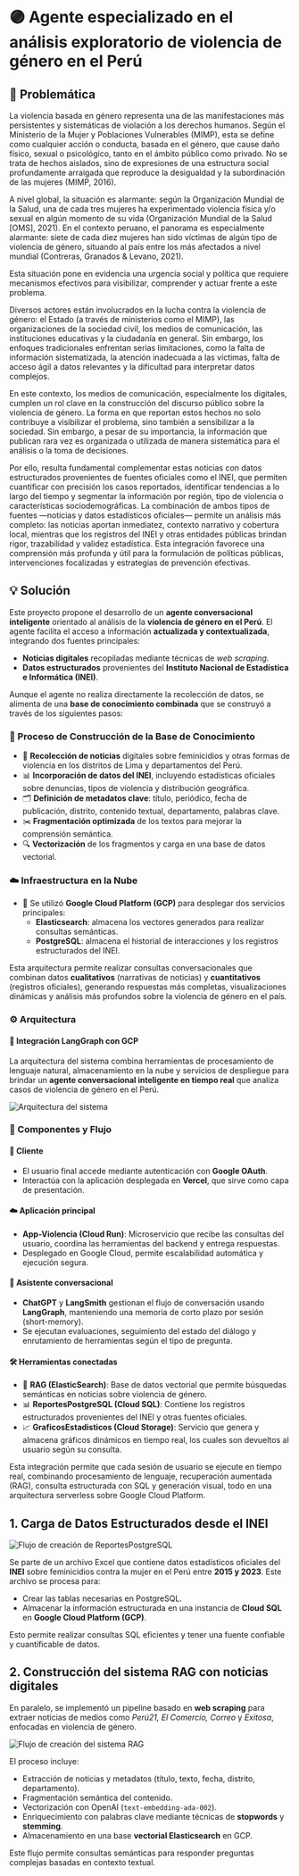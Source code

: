 # 🟣 Agente especializado en el análisis exploratorio de  violencia de género en el Perú

## 📌 Problemática

La violencia basada en género representa una de las manifestaciones más persistentes y sistemáticas de violación a los derechos humanos. Según el Ministerio de la Mujer y Poblaciones Vulnerables (MIMP), esta se define como cualquier acción o conducta, basada en el género, que cause daño físico, sexual o psicológico, tanto en el ámbito público como privado. No se trata de hechos aislados, sino de expresiones de una estructura social profundamente arraigada que reproduce la desigualdad y la subordinación de las mujeres (MIMP, 2016).

A nivel global, la situación es alarmante: según la Organización Mundial de la Salud, una de cada tres mujeres ha experimentado violencia física y/o sexual en algún momento de su vida (Organización Mundial de la Salud [OMS], 2021). En el contexto peruano, el panorama es especialmente alarmante: siete de cada diez mujeres han sido víctimas de algún tipo de violencia de género, situando al país entre los más afectados a nivel mundial (Contreras, Granados & Levano, 2021).

Esta situación pone en evidencia una urgencia social y política que requiere mecanismos efectivos para visibilizar, comprender y actuar frente a este problema.

Diversos actores están involucrados en la lucha contra la violencia de género: el Estado (a través de ministerios como el MIMP), las organizaciones de la sociedad civil, los medios de comunicación, las instituciones educativas y la ciudadanía en general. Sin embargo, los enfoques tradicionales enfrentan serias limitaciones, como la falta de información sistematizada, la atención inadecuada a las víctimas, falta de acceso ágil a datos relevantes y la dificultad para interpretar datos complejos.

En este contexto, los medios de comunicación, especialmente los digitales, cumplen un rol clave en la construcción del discurso público sobre la violencia de género. La forma en que reportan estos hechos no solo contribuye a visibilizar el problema, sino también a sensibilizar a la sociedad. Sin embargo, a pesar de su importancia, la información que publican rara vez es organizada o utilizada de manera sistemática para el análisis o la toma de decisiones.

Por ello, resulta fundamental complementar estas noticias con datos estructurados provenientes de fuentes oficiales como el INEI, que permiten cuantificar con precisión los casos reportados, identificar tendencias a lo largo del tiempo y segmentar la información por región, tipo de violencia o características sociodemográficas. La combinación de ambos tipos de fuentes —noticias y datos estadísticos oficiales— permite un análisis más completo: las noticias aportan inmediatez, contexto narrativo y cobertura local, mientras que los registros del INEI y otras entidades públicas brindan rigor, trazabilidad y validez estadística. Esta integración favorece una comprensión más profunda y útil para la formulación de políticas públicas, intervenciones focalizadas y estrategias de prevención efectivas.

## 💡 Solución

Este proyecto propone el desarrollo de un **agente conversacional inteligente** orientado al análisis de la **violencia de género en el Perú**. El agente facilita el acceso a información **actualizada y contextualizada**, integrando dos fuentes principales:

- **Noticias digitales** recopiladas mediante técnicas de *web scraping*.
- **Datos estructurados** provenientes del **Instituto Nacional de Estadística e Informática (INEI)**.

Aunque el agente no realiza directamente la recolección de datos, se alimenta de una **base de conocimiento combinada** que se construyó a través de los siguientes pasos:

### 📌 Proceso de Construcción de la Base de Conocimiento

- 🔎 **Recolección de noticias** digitales sobre feminicidios y otras formas de violencia en los distritos de Lima y departamentos del Perú.
- 📊 **Incorporación de datos del INEI**, incluyendo estadísticas oficiales sobre denuncias, tipos de violencia y distribución geográfica.
- 🗂️ **Definición de metadatos clave**: título, periódico, fecha de publicación, distrito, contenido textual, departamento, palabras clave. 
- ✂️ **Fragmentación optimizada** de los textos para mejorar la comprensión semántica.
- 🔍 **Vectorización** de los fragmentos y carga en una base de datos vectorial.

### ☁️ Infraestructura en la Nube

- 🧠 Se utilizó **Google Cloud Platform (GCP)** para desplegar dos servicios principales:
  - **Elasticsearch**: almacena los vectores generados para realizar consultas semánticas.
  - **PostgreSQL**: almacena el historial de interacciones y los registros estructurados del INEI.

Esta arquitectura permite realizar consultas conversacionales que combinan datos **cualitativos** (narrativas de noticias) y **cuantitativos** (registros oficiales), generando respuestas más completas, visualizaciones dinámicas y análisis más profundos sobre la violencia de género en el país.

### ⚙️ Arquitectura 

#### 🔗 Integración LangGraph con GCP

La arquitectura del sistema combina herramientas de procesamiento de lenguaje natural, almacenamiento en la nube y servicios de despliegue para brindar un **agente conversacional inteligente en tiempo real** que analiza casos de violencia de género en el Perú.

![Arquitectura del sistema](Imagenes%20arquitectura/Stack.png)

### 🧩 Componentes y Flujo

#### 👤 Cliente
- El usuario final accede mediante autenticación con **Google OAuth**.
- Interactúa con la aplicación desplegada en **Vercel**, que sirve como capa de presentación.

#### ☁️ Aplicación principal
- **App-Violencia (Cloud Run)**: Microservicio que recibe las consultas del usuario, coordina las herramientas del backend y entrega respuestas.
- Desplegado en Google Cloud, permite escalabilidad automática y ejecución segura.

#### 🧠 Asistente conversacional
- **ChatGPT** y **LangSmith** gestionan el flujo de conversación usando **LangGraph**, manteniendo una memoria de corto plazo por sesión (short-memory).
- Se ejecutan evaluaciones, seguimiento del estado del diálogo y enrutamiento de herramientas según el tipo de pregunta.

#### 🛠️ Herramientas conectadas

- 🔎 **RAG (ElasticSearch)**: Base de datos vectorial que permite búsquedas semánticas en noticias sobre violencia de género.
- 📊 **ReportesPostgreSQL (Cloud SQL)**: Contiene los registros estructurados provenientes del INEI y otras fuentes oficiales.
- 📈 **GraficosEstadisticos (Cloud Storage)**: Servicio que genera y almacena gráficos dinámicos en tiempo real, los cuales son devueltos al usuario según su consulta.

Esta integración permite que cada sesión de usuario se ejecute en tiempo real, combinando procesamiento de lenguaje, recuperación aumentada (RAG), consulta estructurada con SQL y generación visual, todo en una arquitectura serverless sobre Google Cloud Platform.

## 1. Carga de Datos Estructurados desde el INEI

![Flujo de creación de ReportesPostgreSQL](Imagenes%20arquitectura/POSTGREST1.png)

Se parte de un archivo Excel que contiene datos estadísticos oficiales del **INEI** sobre feminicidios contra la mujer en el Perú entre **2015 y 2023**. Este archivo se procesa para:

- Crear las tablas necesarias en PostgreSQL.
- Almacenar la información estructurada en una instancia de **Cloud SQL** en **Google Cloud Platform (GCP)**.

Esto permite realizar consultas SQL eficientes y tener una fuente confiable y cuantificable de datos.

## 2. Construcción del sistema RAG con noticias digitales

En paralelo, se implementó un pipeline basado en **web scraping** para extraer noticias de medios como *Perú21, El Comercio, Correo* y *Exitosa*, enfocadas en violencia de género.

![Flujo de creación del sistema RAG](Imagenes%20arquitectura/RAG.png)

El proceso incluye:

- Extracción de noticias y metadatos (título, texto, fecha, distrito, departamento).
- Fragmentación semántica del contenido.
- Vectorización con OpenAI (`text-embedding-ada-002`).
- Enriquecimiento con palabras clave mediante técnicas de **stopwords** y **stemming**.
- Almacenamiento en una base **vectorial Elasticsearch** en GCP.

Este flujo permite consultas semánticas para responder preguntas complejas basadas en contexto textual.

